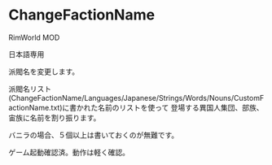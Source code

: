 # ChangeFactionName
RimWorld MOD

日本語専用

派閥名を変更します。

派閥名リスト(ChangeFactionName/Languages/Japanese/Strings/Words/Nouns/CustomFactionName.txt)に書かれた名前のリストを使って
登場する異国人集団、部族、宙族に名前を割り振ります。

バニラの場合、５個以上は書いておくのが無難です。

ゲーム起動確認済。動作は軽く確認。
